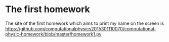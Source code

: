 # The first homework
The site of the first homework which aims to print my name on the screen is https://github.com/computationalphysics2015301110070/computational-physic-homework/blob/master/homework1.py
